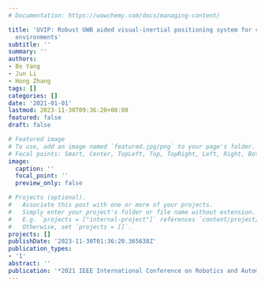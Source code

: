 ```yaml
---
# Documentation: https://wowchemy.com/docs/managing-content/

title: 'UVIP: Robust UWB aided visual-inertial positioning system for complex indoor
  environments'
subtitle: ''
summary: ''
authors:
- Bo Yang
- Jun Li
- Hong Zhang
tags: []
categories: []
date: '2021-01-01'
lastmod: 2023-11-30T09:36:20+08:00
featured: false
draft: false

# Featured image
# To use, add an image named `featured.jpg/png` to your page's folder.
# Focal points: Smart, Center, TopLeft, Top, TopRight, Left, Right, BottomLeft, Bottom, BottomRight.
image:
  caption: ''
  focal_point: ''
  preview_only: false

# Projects (optional).
#   Associate this post with one or more of your projects.
#   Simply enter your project's folder or file name without extension.
#   E.g. `projects = ["internal-project"]` references `content/project/deep-learning/index.md`.
#   Otherwise, set `projects = []`.
projects: []
publishDate: '2023-11-30T01:36:20.365638Z'
publication_types:
- '1'
abstract: ''
publication: '*2021 IEEE International Conference on Robotics and Automation (ICRA)*'
---
```


